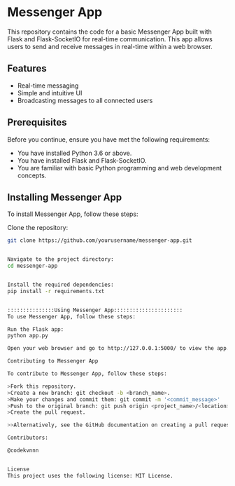 # Messenger App

This repository contains the code for a basic Messenger App built with Flask and Flask-SocketIO for real-time communication. This app allows users to send and receive messages in real-time within a web browser.

## Features

- Real-time messaging
- Simple and intuitive UI
- Broadcasting messages to all connected users

## Prerequisites

Before you continue, ensure you have met the following requirements:

- You have installed Python 3.6 or above.
- You have installed Flask and Flask-SocketIO.
- You are familiar with basic Python programming and web development concepts.

## Installing Messenger App

To install Messenger App, follow these steps:

Clone the repository:
```bash
git clone https://github.com/yourusername/messenger-app.git


Navigate to the project directory:
cd messenger-app


Install the required dependencies:
pip install -r requirements.txt


:::::::::::::::Using Messenger App::::::::::::::::::::::
To use Messenger App, follow these steps:

Run the Flask app:
python app.py

Open your web browser and go to http://127.0.0.1:5000/ to view the app.

Contributing to Messenger App

To contribute to Messenger App, follow these steps:

>Fork this repository.
>Create a new branch: git checkout -b <branch_name>.
>Make your changes and commit them: git commit -m '<commit_message>'
>Push to the original branch: git push origin <project_name>/<location>
>Create the pull request.

>>Alternatively, see the GitHub documentation on creating a pull request.

Contributors:

@codekvnnn


License
This project uses the following license: MIT License.
